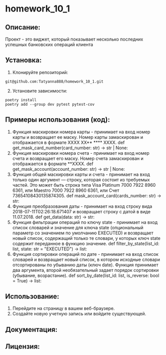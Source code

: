 # homework_10_1

## Описание:

Проект - это виджет, который показывает несколько последних успешных банковских операций клиента

## Установка:
1. Клонируйте репозиторий:
```
git@github.com:Tatyanna888/homework_10_1.git
```
2. Установите зависимости:
```
poetry install
poetry add --group dev pytest pytest-cov
```
## Примеры использования (код):
1. Функция маскировки номера карты - принимает на вход номер карты и возвращает ее маску. Номер карты замаскирован и отображается в формате XXXX XX** **** XXXX. 
def get_mask_card_number(card_number: str) -> str | None:
2. Функция маскировки номера счета - принимает на вход номер счета и возвращает его маску. Номер счета замаскирован и отображается в формате **XXXX.
def get_mask_account(account_number: str) -> str | None:
3. Функция общей маскировки карты и счета - принимает на вход только один аргумент — строку, которая состоит из требуемых частей. Это может быть строка типа 
Visa Platinum 7000 7922 8960 6361, или Maestro 7000 7922 8960 6361, или Счет 73654108430135874305. 
def mask_account_card(cards_number: str) -> str:
4. Функция преобразования даты - принимает на вход строку вида 2018-07-11T02:26:18.671407 и возвращает строку с датой в виде 11.07.2018. 
def get_data(data: str) -> str:
5. Функция фильтрации операций по ключу state - принимает на вход список словарей и значение для ключа state (опциональный параметр со значением по умолчанию 
EXECUTED) и возвращает новый список, содержащий только те словари, у которых ключ state содержит переданное в функцию значение.
def filter_by_state(list_id: list, state: str = "EXECUTED") -> list:
6. Функция сортировки операций по дате - принимает на вход список словарей и возвращает новый список, в котором исходные словари отсортированы по убыванию даты (ключ 
date). Функция принимает два аргумента, второй необязательный задает порядок сортировки (убывание, возрастание).
def sort_by_date(list_id: list, is_reverse: bool = True) -> list:

## Использование:

1. Перейдите на страницу в вашем веб-браузере.
2. Создайте новую учетную запись или войдите существующей.

## Документация:

## Лицензия:
